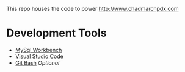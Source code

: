 This repo houses the code to power http://www.chadmarchpdx.com

# Development Tools

* [MySql Workbench](http://dev.mysql.com/downloads/workbench/)
* [Visual Studio Code](https://code.visualstudio.com/Download)
* [Git Bash](https://git-scm.com/downloads) _Optional_